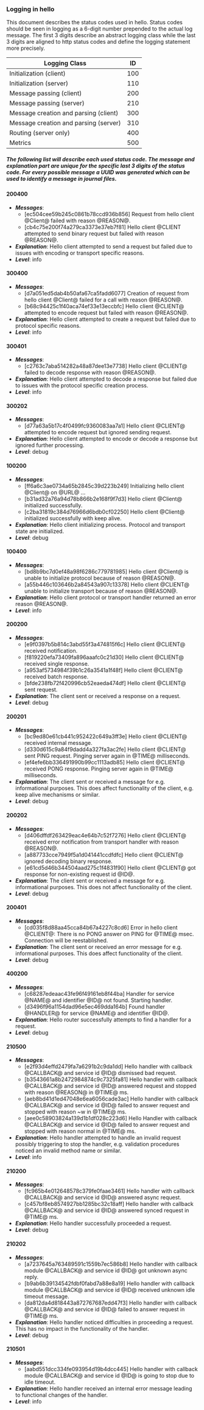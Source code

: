 ### Logging in hello

This document describes the status codes used in hello. Status codes should be seen in logging as a 6-digit number prepended to the actual log message. The first 3 digits describe an abstract logging class while the last 3 digits are aligned to http status codes and define the logging statement more precisely.

| Logging Class                             | ID  |
|-------------------------------------------| --- |
| Initialization (client)                   | 100 |
| Initialization (server)                   | 110 |
| Message passing (client)                  | 200 |
| Message passing (server)                  | 210 |
| Message creation and parsing (client)     | 300 |
| Message creation and parsing (server)     | 310 |
| Routing (server only)                     | 400 |
| Metrics                                   | 500 |

##### The following list will describe each used status code. The message and explanation part are unique for the specific last 3 digits of the status code. For every possible message a UUID was generated which can be used to identify a message in journal files.

#### 200400

* ___Messages___: 
  * [ec504cee59b245c0861b78ccd936b856] Request from hello client @Client@ failed with reason @REASON@.
  * [cb4c75e200f74a279ca3373e37eb7f81] Hello client @CLIENT attempted to send binary request but failed with reason @REASON@.
* ___Explanation___: Hello client attempted to send a request but failed due to issues with encoding or transport specific reasons.
* ___Level___: info

#### 300400

* ___Messages___: 
  * [d7a051ed5dab4b50afa67ca5fadd6077] Creation of request from hello client @Client@ failed for a call with reason @REASON@.
  * [b68c94425c1f40aca74ef33e13eccbfc] Hello client @CLIENT@ attempted to encode request but failed with reason @REASON@.
* ___Explanation___: Hello client attempted to create a request but failed due to protocol specific reasons.
* ___Level___: info

#### 300401

* ___Messages___: 
  * [c2763c7aba514282a48a87dee13e7738] Hello client @CLIENT@ failed to decode response with reason @REASON@.
* ___Explanation___: Hello client attempted to decode a response but failed due to issues with the protocol specific creation process.
* ___Level___: info

#### 300202

* ___Messages___: 
  * [d77a63a5b17c4f0499fc9360083aa7a1] Hello client @CLIENT@ attempted to encode request but ignored sending request.
* ___Explanation___: Hello client attempted to encode or decode a response but ignored further processing.
* ___Level___: debug


#### 100200

* ___Messages___: 
  * [ff6a6c3ae0734a65b2845c39d223b249] Initializing hello client @Client@ on @URL@ ...
  * [b31ad32a76a94d78b866b2e168f9f7d3] Hello client @Client@ initialized successfully.
  * [c2ba31819c384d76966d6bdb0cf02250] Hello client @Client@ initialized successfully with keep alive.
* ___Explanation___: Hello client initializing process. Protocol and transport state are initialized.
* ___Level___: debug

#### 100400

* ___Messages___: 
  * [bd8b9bc7d0ef48a98f6286c779781985] Hello client @Client@ is unable to initialize protocol because of reason @REASON@.
  * [a55b446c103646b2a84543a907c13378] Hello client @CLIENT@ unable to initialize transport because of reason @REASON@.
* ___Explanation___: Hello client protocol or transport handler returned an error reason @REASON@.
* ___Level___: info

#### 200200

* ___Messages___: 
  * [e9f0397b5b814c3abd55f3a474815f6c] Hello client @CLIENT@ received notification.
  * [f819220efa73409fa896aaafc0c21d30] Hello client @CLIENT@ received single response.
  * [a953af5734984f39b1c26a3541a1f48f] Hello client @CLIENT@ received batch response.
  * [bfde238fb72f420996cb52eaeda474df] Hello client @CLIENT@ sent request.
* ___Explanation___: The client sent or received a response on a request.
* ___Level___: debug

#### 200201

* ___Messages___: 
  * [bc9ed80e61cb441c952422c649a3ff3e] Hello client @CLIENT@ received internal message.
  * [d330d615c9a84f9dadd4a327fa3ac2fe] Hello client @CLIENT@ sent PING request. Pinging server again in @TIME@ milliseconds.
  * [ef4efe6bb336491990b99cc1113adb85] Hello client @CLIENT@ received PONG response. Pinging server again in @TIME@ milliseconds.
* ___Explanation___: The client sent or received a message for e.g. informational purposes. This does affect functionality of the client, e.g. keep alive mechanisms or similar.
* ___Level___: debug

#### 200202

* ___Messages___: 
  * [d406dffdf263429eac4e64b7c52f7276] Hello client @CLIENT@ received error notification from transport handler with reason @REASON@.
  * [a887733cce7949f5a1d041441ccdfdfc] Hello client @CLIENT@ ignored decoding binary response.
  * [e61cd5d46b344504aad275c1f4831f90] Hello client @CLIENT@ got response for non-existing request id @ID@.
* ___Explanation___: The client sent or received a message for e.g. informational purposes. This does not affect functionality of the client.
* ___Level___: debug

#### 200401

* ___Messages___: 
  * [cd035f8d88aa45cca84b67a4227c8cd6] Error in hello client @CLIENT@: There is no PONG answer on PING for @TIME@ msec. Connection will be reestablished.
* ___Explanation___: The client sent or received an error message for e.g. informational purposes. This does affect functionality of the client.
* ___Level___: debug

#### 400200

* ___Messages___: 
  * [c68287edeaac43fe96f49161eb8f44ba] Handler for service @NAME@ and identifier @ID@ not found. Starting handler.
  * [d3496f96a1154dad96e5ec469dda164b] Found handler @HANDLER@ for service @NAME@ and identifier @ID@.
* ___Explanation___: Hello router successfully attempts to find a handler for a request. 
* ___Level___: debug

#### 210500

* ___Messages___: 
  * [e2f93d4effd2479fa7a6291b2c9da1dd] Hello handler with callback @CALLBACK@ and service id @ID@ dismissed bad request.
  * [b3543661a8b2472984874c9c7325fa81] Hello handler with callback @CALLBACK@ and service id @ID@ answered request and stopped with reason @REASON@ in @TIME@ ms.
  * [aeb8bd41d1ed47048e6ea6056cade3ac] Hello handler with callback @CALLBACK@ and service id @ID@ failed to answer request and stopped with reason ~w in @TIME@ ms.
  * [aee0c58903824a139d1b1df028c223d6] Hello Handler with callback @CALLBACK@ and service id @ID@ failed to answer request and stopped with reason normal in @TIME@ ms.
* ___Explanation___: Hello handler attempted to handle an invalid request possibly triggering to stop the handler, e.g. validation procedures noticed an invalid method name or similar.
* ___Level___: info

#### 210200

* ___Messages___: 
  * [fc965b4e012648578c379fe0faae3461] Hello handler with callback @CALLBACK@ and service id @ID@ answered async request.
  * [c457bf8eb8574927bb1285bc32c18aff] Hello handler with callback @CALLBACK@ and service id @ID@ answered synced request in @TIME@ ms.
* ___Explanation___: Hello handler successfully proceeded a request.
* ___Level___: debug

#### 210202

* ___Messages___: 
  * [a7237645a763489591c1559b7ec586b8] Hello handler with callback module @CALLBACK@ and service id @ID@ got unknown async reply.
  * [b9ab6b39134542fdbf0fabd7a88e8a19] Hello handler with callback module @CALLBACK@ and service id @ID@ received unknown idle timeout message.
  * [da812da4d818443a872767687edd47f3] Hello handler with callback @CALLBACK@ and service id @ID@ failed to answer request in @TIME@ ms.
* ___Explanation___: Hello handler noticed difficulties in proceeding a request. This has no impact in the functionality of the handler.
* ___Level___: debug

#### 210501

* ___Messages___: 
  * [aabd551dcc334fe093954d19b4dcc445] Hello handler with callback module @CALLBACK@ and service id @ID@ is going to stop due to idle timeout.
* ___Explanation___: Hello handler received an internal error message leading to functional changes of the handler.
* ___Level___: info